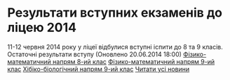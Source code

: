 
# Результати вступних екзаменів до ліцею 2014
11-12 червня 2014 року у ліцеї відбулися вступні іспити до 8 та 9 класів.
Остаточні результати вступу (Оновлено 20.06.2014 18:00)
[Фізико-математичний напрям 8-ий клас](/files/результати-вступних-екзаменів-до-ліцею-2014/Вступ-у-2014-8-фм.pdf)
[Фізико-математичний напрям 9-ий клас](/files/результати-вступних-екзаменів-до-ліцею-2014/Вступ-у-2014-9фм.pdf)
[Хібіко-біологічний напрям 9-ий клас](/files/результати-вступних-екзаменів-до-ліцею-2014/Вступ-у-9-кл-х-б-2014.pdf)
[Читати усі новини](/news)
       